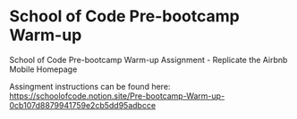 # School of Code Pre-bootcamp Warm-up
School of Code Pre-bootcamp Warm-up Assignment - Replicate the Airbnb Mobile Homepage

Assingment instructions can be found here: https://schoolofcode.notion.site/Pre-bootcamp-Warm-up-0cb107d8879941759e2cb5dd95adbcce
